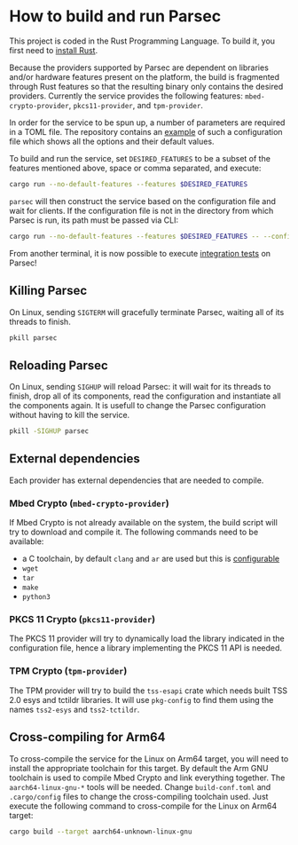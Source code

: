 <!--
  -- Copyright (c) 2020, Arm Limited, All Rights Reserved
  -- SPDX-License-Identifier: Apache-2.0
  --
  -- Licensed under the Apache License, Version 2.0 (the "License"); you may
  -- not use this file except in compliance with the License.
  -- You may obtain a copy of the License at
  --
  -- http://www.apache.org/licenses/LICENSE-2.0
  --
  -- Unless required by applicable law or agreed to in writing, software
  -- distributed under the License is distributed on an "AS IS" BASIS, WITHOUT
  -- WARRANTIES OR CONDITIONS OF ANY KIND, either express or implied.
  -- See the License for the specific language governing permissions and
  -- limitations under the License.
--->

# How to build and run Parsec

This project is coded in the Rust Programming Language. To build it, you first need to [install Rust](https://www.rust-lang.org/tools/install).

Because the providers supported by Parsec are dependent on libraries and/or hardware features present on the platform, the build is fragmented through Rust features so that the resulting binary only contains the desired providers. Currently the service provides the following features: `mbed-crypto-provider`, `pkcs11-provider`, and `tpm-provider`.

In order for the service to be spun up, a number of parameters are required in a TOML file. The repository contains an [example](https://github.com/parallaxsecond/parsec/blob/master/config.toml) of such a configuration file which shows all the options and their default values.

To build and run the service, set `DESIRED_FEATURES` to be a subset of the features mentioned above, space or comma separated, and execute:
```bash
cargo run --no-default-features --features $DESIRED_FEATURES
```

`parsec` will then construct the service based on the configuration file and wait for clients. If the configuration file is not in the directory from which Parsec is run, its path must be passed via CLI:
```bash
cargo run --no-default-features --features $DESIRED_FEATURES -- --config $PATH_TO_CONFIG
```

From another terminal, it is now possible to execute [integration tests](test.md#integration-tests) on Parsec!

## Killing Parsec

On Linux, sending `SIGTERM` will gracefully terminate Parsec, waiting all of
its threads to finish.
```bash
pkill parsec
```

## Reloading Parsec

On Linux, sending `SIGHUP` will reload Parsec: it will wait for its threads to
finish, drop all of its components, read the configuration and instantiate
all the components again. It is usefull to change the Parsec configuration
without having to kill the service.
```bash
pkill -SIGHUP parsec
```

## External dependencies

Each provider has external dependencies that are needed to compile.

### Mbed Crypto (`mbed-crypto-provider`)

If Mbed Crypto is not already available on the system, the build script will
try to download and compile it. The following commands need to be available:

* a C toolchain, by default `clang` and `ar` are used but this is [configurable](https://github.com/parallaxsecond/parsec/blob/master/build-conf.toml)
* `wget`
* `tar`
* `make`
* `python3`

### PKCS 11 Crypto (`pkcs11-provider`)

The PKCS 11 provider will try to dynamically load the library indicated in the
configuration file, hence a library implementing the PKCS 11 API is needed.

### TPM Crypto (`tpm-provider`)

The TPM provider will try to build the `tss-esapi` crate which needs built
TSS 2.0 esys and tctildr libraries. It will use `pkg-config` to find them
using the names `tss2-esys` and `tss2-tctildr`.

## Cross-compiling for Arm64

To cross-compile the service for the Linux on Arm64 target, you will need to install the
appropriate toolchain for this target. By default the Arm GNU toolchain is used to
compile Mbed Crypto and link everything together. The `aarch64-linux-gnu-*` tools will be
needed. Change `build-conf.toml` and `.cargo/config` files to change the cross-compiling
toolchain used.
Just execute the following command to cross-compile for the Linux on Arm64 target:
```bash
cargo build --target aarch64-unknown-linux-gnu
```
